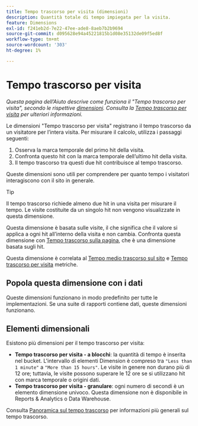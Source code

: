 ```yaml
---
title: Tempo trascorso per visita (dimensioni)
description: Quantità totale di tempo impiegata per la visita.
feature: Dimensions
exl-id: f241eb2d-7e22-47ee-ade8-8aeb7b2b9694
source-git-commit: d095628e94a45221815b1d08e35132de09f5ed8f
workflow-type: tm+mt
source-wordcount: '303'
ht-degree: 1%

---
```


# Tempo trascorso per visita

*Questa pagina dell’Aiuto descrive come funziona il &quot;Tempo trascorso per visita&quot;, secondo le rispettive [dimensioni](overview.md). Consulta la [Tempo trascorso per visita](../metrics/time-spent-per-visit.md) per ulteriori informazioni.*

Le dimensioni &quot;Tempo trascorso per visita&quot; registrano il tempo trascorso da un visitatore per l’intera visita. Per misurare il calcolo, utilizza i passaggi seguenti:

1. Osserva la marca temporale del primo hit della visita.
2. Confronta questo hit con la marca temporale dell’ultimo hit della visita.
3. Il tempo trascorso tra questi due hit contribuisce al tempo trascorso.

Queste dimensioni sono utili per comprendere per quanto tempo i visitatori interagiscono con il sito in generale.

>[!TIP]
>
>Il tempo trascorso richiede almeno due hit in una visita per misurare il tempo. Le visite costituite da un singolo hit non vengono visualizzate in questa dimensione.

Questa dimensione è basata sulle visite, il che significa che il valore si applica a ogni hit all’interno della visita e non cambia. Confronta questa dimensione con [Tempo trascorso sulla pagina](time-spent-on-page.md), che è una dimensione basata sugli hit.

Questa dimensione è correlata al [Tempo medio trascorso sul sito](../metrics/average-time-on-site.md) e [Tempo trascorso per visita](../metrics/time-spent-per-visit.md) metriche.

## Popola questa dimensione con i dati

Queste dimensioni funzionano in modo predefinito per tutte le implementazioni. Se una suite di rapporti contiene dati, queste dimensioni funzionano.

## Elementi dimensionali

Esistono più dimensioni per il tempo trascorso per visita:

* **Tempo trascorso per visita - a blocchi**: la quantità di tempo è inserita nel bucket. L&#39;intervallo di elementi Dimension è compreso tra `"Less than 1 minute"` a `"More than 15 hours"`. Le visite in genere non durano più di 12 ore; tuttavia, le visite possono superare le 12 ore se si utilizzano hit con marca temporale o origini dati.
* **Tempo trascorso per visita - granulare**: ogni numero di secondi è un elemento dimensione univoco. Questa dimensione non è disponibile in Reports &amp; Analytics o Data Warehouse.

Consulta [Panoramica sul tempo trascorso](../metrics/time-spent.md) per informazioni più generali sul tempo trascorso.
